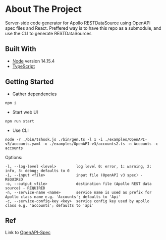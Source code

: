 # About The Project

Server-side code generator for Apollo RESTDataSource using OpenAPI spec files and React.
Preffered way is to have this repo as a submodule, and use the CLI to generate RESTDataSources

## Built With

- [Node](https://nodejs.org/en/) version 14.15.4
- [TypeScript](https://www.typescriptlang.org/)

## Getting Started

* Gather dependencies

```
npm i
```

* Start web UI

```
npm run start
```

* Use CLI

```
node -r ./bin/tshook.js ./bin/gen.ts -l 1 -i ./examples/OpenAPI-v3/accounts.yaml -o ./examples/OpenAPI-v3/accounts2.ts -n Accounts -c accounts
```

Options:

```
-l, --log-level <level>         log level 0: error, 1: warning, 2: info, 3: debug; defaults to 0
-i, --input <file>              input file (OpenAPI v3 spec) - REQUIRED
-o, --output <file>             destination file (Apollo REST data source) - REQUIRED
-n, --service-name <name>       service name is used as prefix for Apollo class name e.g. 'Accounts'; defaults to 'Api'
-c, --service-config-key <key>  service config key used by apollo class e.g. 'accounts'; defaults to 'api'
```


## Ref
Link to [OpenAPI-Spec](https://github.com/OAI/OpenAPI-Specification)

